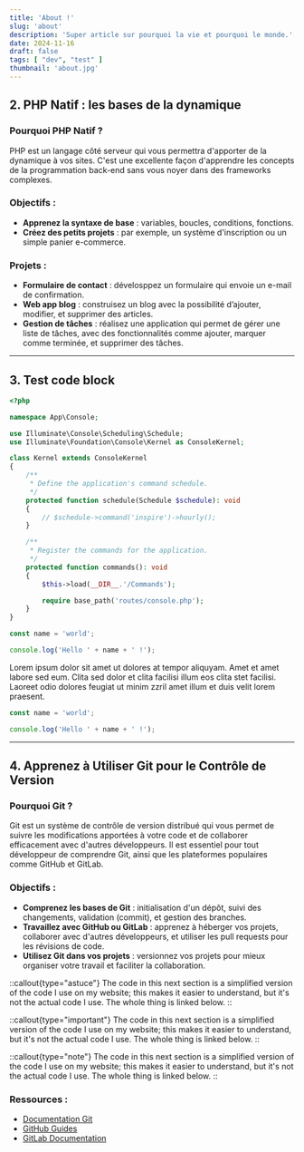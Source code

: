 ```yaml
---
title: 'About !'
slug: 'about'
description: 'Super article sur pourquoi la vie et pourquoi le monde.'
date: 2024-11-16
draft: false
tags: [ "dev", "test" ]
thumbnail: 'about.jpg'
---
```

## 2. PHP Natif : les bases de la dynamique

### Pourquoi PHP Natif ?
PHP est un langage côté serveur qui vous permettra d'apporter de la dynamique à vos sites. C'est une excellente façon d'apprendre les concepts de la programmation back-end sans vous noyer dans des frameworks complexes.

### Objectifs :
- **Apprenez la syntaxe de base** : variables, boucles, conditions, fonctions.
- **Créez des petits projets** : par exemple, un système d'inscription ou un simple panier e-commerce.

### Projets :
- **Formulaire de contact** : dévelosppez un formulaire qui envoie un e-mail de confirmation.
- **Web app blog** : construisez un blog avec la possibilité d’ajouter, modifier, et supprimer des articles.
- **Gestion de tâches** : réalisez une application qui permet de gérer une liste de tâches, avec des fonctionnalités comme ajouter, marquer comme terminée, et supprimer des tâches.

---

## 3. Test code block

```php [AppController.php] {13}
<?php

namespace App\Console;

use Illuminate\Console\Scheduling\Schedule;
use Illuminate\Foundation\Console\Kernel as ConsoleKernel;

class Kernel extends ConsoleKernel
{
    /**
     * Define the application's command schedule.
     */
    protected function schedule(Schedule $schedule): void
    {
        // $schedule->command('inspire')->hourly();
    }

    /**
     * Register the commands for the application.
     */
    protected function commands(): void
    {
        $this->load(__DIR__.'/Commands');

        require base_path('routes/console.php');
    }
}
```

```js [app.js]
const name = 'world';

console.log('Hello ' + name + ' !');
```

Lorem ipsum dolor sit amet ut dolores at tempor aliquyam. Amet et amet labore sed eum. Clita sed dolor et clita facilisi illum eos clita stet facilisi. Laoreet odio dolores feugiat ut minim zzril amet illum et duis velit lorem praesent.

```js [file.js]
const name = 'world';

console.log('Hello ' + name + ' !');
```

---

## 4. Apprenez à Utiliser Git pour le Contrôle de Version

### Pourquoi Git ?
Git est un système de contrôle de version distribué qui vous permet de suivre les modifications apportées à votre code et de collaborer efficacement avec d'autres développeurs. Il est essentiel pour tout développeur de comprendre Git, ainsi que les plateformes populaires comme GitHub et GitLab.

### Objectifs :
- **Comprenez les bases de Git** : initialisation d'un dépôt, suivi des changements, validation (commit), et gestion des branches.
- **Travaillez avec GitHub ou GitLab** : apprenez à héberger vos projets, collaborer avec d'autres développeurs, et utiliser les pull requests pour les révisions de code.
- **Utilisez Git dans vos projets** : versionnez vos projets pour mieux organiser votre travail et faciliter la collaboration.

::callout{type="astuce"}
The code in this next section is a simplified version of the code I use on my website; this makes it easier to understand, but it's not the actual code I use. The whole thing is linked below.
::

::callout{type="important"}
The code in this next section is a simplified version of the code I use on my website; this makes it easier to understand, but it's not the actual code I use. The whole thing is linked below.
::

::callout{type="note"}
The code in this next section is a simplified version of the code I use on my website; this makes it easier to understand, but it's not the actual code I use. The whole thing is linked below.
::

### Ressources :
- [Documentation Git](https://git-scm.com/doc)
- [GitHub Guides](https://guides.github.com/)
- [GitLab Documentation](https://docs.gitlab.com/)
